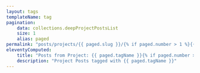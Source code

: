 ```yaml
---
layout: tags
templateName: tag
pagination:
    data: collections.deepProjectPostsList
    size: 1
    alias: paged
permalink: "posts/projects/{{ paged.slug }}/{% if paged.number > 1 %}{{ paged.number }}/{% endif %}index.html"
eleventyComputed:
    title: "Posts from Project: {{ paged.tagName }}{% if paged.number > 1 %} | Page {{paged.number}}{% endif %}"
    description: "Project Posts tagged with {{ paged.tagName }}"
---
```

